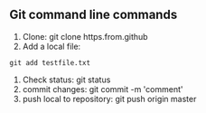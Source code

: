 ## Git command line commands

1. Clone: git clone https.from.github
1. Add a local file: 
~~~
git add testfile.txt
~~~
1. Check status: git status
1. commit changes:  git commit -m 'comment'
1. push local to repository:  git push origin master 


